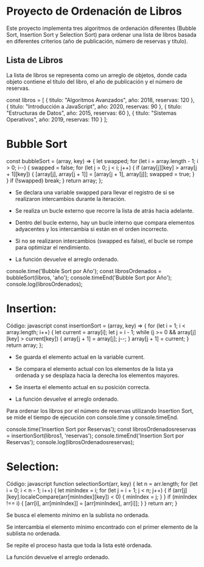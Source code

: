 # Proyecto de Ordenación de Libros

Este proyecto implementa tres algoritmos de ordenación diferentes (Bubble Sort, Insertion Sort y Selection Sort) para ordenar una lista de libros basada en diferentes criterios (año de publicación, número de reservas y título).

## Lista de Libros

La lista de libros se representa como un arreglo de objetos, donde cada objeto contiene el título del libro, el año de publicación y el número de reservas.


const libros = [
  { titulo: "Algoritmos Avanzados", año: 2018, reservas: 120 },
  { titulo: "Introducción a JavaScript", año: 2020, reservas: 90 },
  { titulo: "Estructuras de Datos", año: 2015, reservas: 60 },
  { titulo: "Sistemas Operativos", año: 2019, reservas: 110 }
];

# Bubble Sort

const bubbleSort = (array, key) => {
  let swapped;
  for (let i = array.length - 1; i > 0; i--) { 
    swapped = false; 
    for (let j = 0; j < i; j++) { 
      if (array[j][key] > array[j + 1][key]) { 
        [array[j], array[j + 1]] = [array[j + 1], array[j]];
        swapped = true; 
      }
    }
    if (!swapped) break; 
  }
  return array;
};
- Se declara una variable swapped para llevar el registro de si se realizaron intercambios durante la iteración.

- Se realiza un bucle externo que recorre la lista de atrás hacia adelante.

- Dentro del bucle externo, hay un bucle interno que compara elementos adyacentes y los intercambia si están en el orden incorrecto.

- Si no se realizaron intercambios (swapped es false), el bucle se rompe para optimizar el rendimiento.

- La función devuelve el arreglo ordenado.

console.time('Bubble Sort por Año');
const librosOrdenados = bubbleSort(libros, 'año');
console.timeEnd('Bubble Sort por Año');
console.log(librosOrdenados);


# Insertion:


Código:
javascript
const insertionSort = (array, key) => {
  for (let i = 1; i < array.length; i++) {
    let current = array[i];
    let j = i - 1;
    while (j >= 0 && array[j][key] > current[key]) {
      array[j + 1] = array[j];
      j--;
    }
    array[j + 1] = current;
  }
  return array;
};


- Se guarda el elemento actual en la variable current.

- Se compara el elemento actual con los elementos de la lista ya ordenada y se desplaza hacia la derecha los elementos mayores.

- Se inserta el elemento actual en su posición correcta.

- La función devuelve el arreglo ordenado.


Para ordenar los libros por el número de reservas utilizando Insertion Sort, se mide el tiempo de ejecución con console.time y console.timeEnd.

console.time('Insertion Sort por Reservas');
const librosOrdenadosreservas = insertionSort(libros1, 'reservas');
console.timeEnd('Insertion Sort por Reservas');
console.log(librosOrdenadosreservas);


# Selection: 

Código:
javascript
function selectionSort(arr, key) {
  let n = arr.length;
  for (let i = 0; i < n - 1; i++) {
    let minIndex = i;
    for (let j = i + 1; j < n; j++) {
      if (arr[j][key].localeCompare(arr[minIndex][key]) < 0) {
        minIndex = j;
      }
    }
    if (minIndex !== i) {
      [arr[i], arr[minIndex]] = [arr[minIndex], arr[i]];
    }
  }
  return arr;
}


Se busca el elemento mínimo en la sublista no ordenada.

Se intercambia el elemento mínimo encontrado con el primer elemento de la sublista no ordenada.

Se repite el proceso hasta que toda la lista esté ordenada.

La función devuelve el arreglo ordenado.





